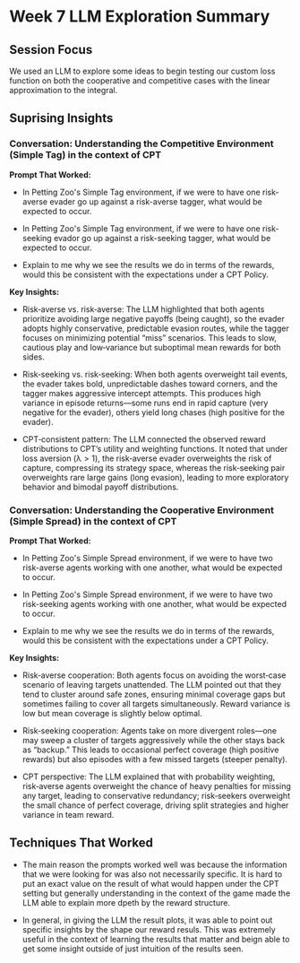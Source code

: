 # Week 7 LLM Exploration Summary


## Session Focus 

We used an LLM to explore some ideas to begin testing our custom loss function on both the cooperative and competitive cases with the linear approximation to the integral.

## Suprising Insights

### Conversation: Understanding the Competitive Environment (Simple Tag) in the context of CPT

**Prompt That Worked:** 

- In Petting Zoo's Simple Tag environment, if we were to have one risk-averse evader go up against a risk-averse tagger, what would be expected to occur. 

- In Petting Zoo's Simple Tag environment, if we were to have one risk-seeking evador go up against a risk-seeking tagger, what would be expected to occur.

- Explain to me why we see the results we do in terms of the rewards, would this be consistent with the expectations under a CPT Policy.

**Key Insights:**

- Risk‐averse vs. risk‐averse: The LLM highlighted that both agents prioritize avoiding large negative payoffs (being caught), so the evader adopts highly conservative, predictable evasion routes, while the tagger focuses on minimizing potential “miss” scenarios. This leads to slow, cautious play and low‐variance but suboptimal mean rewards for both sides.

- Risk‐seeking vs. risk‐seeking: When both agents overweight tail events, the evader takes bold, unpredictable dashes toward corners, and the tagger makes aggressive intercept attempts. This produces high variance in episode returns—some runs end in rapid capture (very negative for the evader), others yield long chases (high positive for the evader).

- CPT‐consistent pattern: The LLM connected the observed reward distributions to CPT’s utility and weighting functions. It noted that under loss aversion (λ > 1), the risk‐averse evader overweights the risk of capture, compressing its strategy space, whereas the risk‐seeking pair overweights rare large gains (long evasion), leading to more exploratory behavior and bimodal payoff distributions.


### Conversation: Understanding the Cooperative Environment (Simple Spread) in the context of CPT

**Prompt That Worked:** 

- In Petting Zoo's Simple Spread environment, if we were to have two risk-averse agents working with one another, what would be expected to occur. 

- In Petting Zoo's Simple Spread environment, if we were to have two risk-seeking agents working with one another, what would be expected to occur.

- Explain to me why we see the results we do in terms of the rewards, would this be consistent with the expectations under a CPT Policy.

**Key Insights:**

- Risk‐averse cooperation: Both agents focus on avoiding the worst‐case scenario of leaving targets unattended. The LLM pointed out that they tend to cluster around safe zones, ensuring minimal coverage gaps but sometimes failing to cover all targets simultaneously. Reward variance is low but mean coverage is slightly below optimal.

- Risk‐seeking cooperation: Agents take on more divergent roles—one may sweep a cluster of targets aggressively while the other stays back as “backup.” This leads to occasional perfect coverage (high positive rewards) but also episodes with a few missed targets (steeper penalty).

- CPT perspective: The LLM explained that with probability weighting, risk‐averse agents overweight the chance of heavy penalties for missing any target, leading to conservative redundancy; risk‐seekers overweight the small chance of perfect coverage, driving split strategies and higher variance in team reward.

## Techniques That Worked

-  The main reason the prompts worked well was because the information that we were looking for was also not necessarily specific. It is hard to put an exact value on the result of what would happen under the CPT setting but generally understanding in the context of the game made the LLM able to explain more dpeth by the reward structure.

- In general, in giving the LLM the result plots, it was able to point out specific insights by the shape our reward resuls. This was extremely useful in the context of learning the results that matter and beign able to get some insight outside of just intuition of the results seen. 